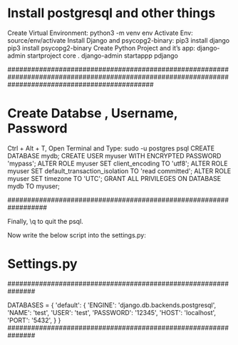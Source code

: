 # Install postgresql and other things

Create Virtual Environment: python3 -m venv env
Activate Env: source/env/activate
Install Django and psycopg2-binary:
pip3 install django
pip3 install psycopg2-binary
Create Python Project and it’s app:
django-admin startproject core .
django-admin startappp pdjango


#####################################################################################################################################################
# Create Databse , Username, Password

Ctrl + Alt + T, Open Terminal and Type: sudo -u postgres psql
CREATE DATABASE mydb;
CREATE USER myuser WITH ENCRYPTED PASSWORD 'mypass';
ALTER ROLE myuser SET client_encoding TO 'utf8';
ALTER ROLE myuser SET default_transaction_isolation TO 'read
committed';
ALTER ROLE myuser SET timezone TO 'UTC';
GRANT ALL PRIVILEGES ON DATABASE mydb TO myuser;

##################################################################

Finally,  \q to quit the  psql.

Now write the below script into the settings.py:

# Settings.py

###############################################################


DATABASES = {
   'default': {
       'ENGINE': 'django.db.backends.postgresql',
       'NAME': 'test',
       'USER': 'test',
       'PASSWORD': '12345',
       'HOST': 'localhost',
       'PORT': '5432',
   }
}
###############################################################
